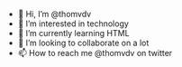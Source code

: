 - 👋 Hi, I’m @thomvdv
- 👀 I’m interested in technology 
- 🌱 I’m currently learning HTML
- 💞️ I’m looking to collaborate on a lot
- 📫 How to reach me @thomvdv on twitter

<!---
thomvdv/thomvdv is a ✨ special ✨ repository because its `README.md` (this file) appears on your GitHub profile.
You can click the Preview link to take a look at your changes.
--->
